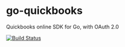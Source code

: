 # go-quickbooks
Quickbooks online SDK for Go, with OAuth 2.0

[![Build Status](https://travis-ci.org/jinmatt/go-quickbooks.v2.svg?branch=master)](https://travis-ci.org/jinmatt/go-quickbooks.v2)
